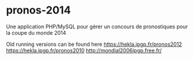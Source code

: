 pronos-2014
===========

Une application PHP/MySQL pour gérer un concours de pronostiques pour la coupe du monde 2014

Old running versions can be found here
https://hekla.ipgp.fr/pronos2012
https://hekla.ipgp.fr/pronos2010
http://mondial2006ipgp.free.fr/
